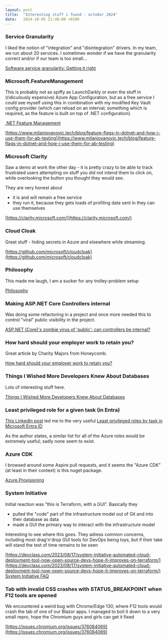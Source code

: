 ```yaml
---
layout: post
title:  "Interesting stuff i found - october 2024"
date:   2024-10-05 21:48:00 +0200
---
```

### Service Granularity
I liked the notion of "integration" and "disintegration" drivers. In my team, we run about 20 services. I sometimes wonder if we have the granularity correct and/or if our team is too small...

[Software service granularity: Getting it right](https://www.thoughtworks.com/insights/podcasts/technology-podcasts/software-service-granularity-getting-it-right#Transcript)

### Microsoft.FeatureManagement
This is probably not as spiffy as LaunchDarkly or even the stuff in (ridiculously expensive) Azure App Configuration, but as a free service I could see myself using this in combination with my modified Key Vault config provider (which can reload on an interval; something which is required, as the feature is built on top of .NET configuration).

[.NET Feature Management](https://learn.microsoft.com/en-us/azure/azure-app-configuration/feature-management-dotnet-reference)

[https://www.milanjovanovic.tech/blog/feature-flags-in-dotnet-and-how-i-use-them-for-ab-testing](https://www.milanjovanovic.tech/blog/feature-flags-in-dotnet-and-how-i-use-them-for-ab-testing)

### Microsoft Clarity
Saw a demo at work the other day - it is pretty crazy to be able to track frustrated users attempting on stuff you did not intend them to click on, while overlooking the button you thought they would see.

They are very honest about

- it is and will remain a free service
- they run it, because they gets loads of profiling data sent in they can use themselves

[https://clarity.microsoft.com/](https://clarity.microsoft.com/)

### Cloud Cloak
Great stuff - hiding secrets in Azure and elsewhere while streaming.

[https://github.com/microsoft/cloudcloak](https://github.com/microsoft/cloudcloak)

### Philosophy
This made me laugh, I am a sucker for any trolley-problem setup

[Philosophy](https://www.threads.net/@smbccomics/post/DAteBbuRYlg/)

### Making ASP.NET Core Controllers internal
Was doing some refactoring in a project and once more needed this to control "viral" public visibility in the project. 

[ASP.NET (Core)'s zombie virus of 'public': can controllers be internal?](https://stackoverflow.com/q/64165215)

### How hard should your employer work to retain you?
Great article by Charity Majors from Honeycomb.

[How hard should your employer work to retain you?](https://charity.wtf/2024/10/11/how-hard-should-your-employer-work-to-retain-you/)

### Things I Wished More Developers Knew About Databases
Lots of interesting stuff here. 

[Things I Wished More Developers Knew About Databases](https://rakyll.medium.com/things-i-wished-more-developers-knew-about-databases-2d0178464f78)

### Least privileged role for a given task (in Entra)
[This LinkedIn post](https://www.linkedin.com/posts/jrdodson_security-secops-infosec-activity-7251026681803497473-0WHc/) led me to the very useful [Least privileged roles by task in Microsoft Entra ID](https://learn.microsoft.com/en-us/entra/identity/role-based-access-control/delegate-by-task)

As the author states, a similar list for all of the Azure roles would be extremely useful; sadly none seem to exist. 

### Azure CDK
I browsed around some Aspire pull requests, and it seems the "Azure CDK" (at least in their context) is this nuget package.

[Azure.Provisioning](https://www.nuget.org/packages/Azure.Provisioning/)

### System Initiative
Initial reaction was "this is Terraform, with a GUI". Basically they
- pulled the "code" part of the infrastructure model out of Git and into their database as data
- made a GUI the primary way to interact with the infrastructure model

Interesting to see where this goes. They adress common concerns, including most drag'n'drop GUI tools for DevOps being toys, but if their take will stand the test of time remains to be seen

[https://devclass.com/2023/08/17/system-initiative-automated-cloud-deployment-tool-now-open-source-devs-hope-it-improves-on-terraform/](https://devclass.com/2023/08/17/system-initiative-automated-cloud-deployment-tool-now-open-source-devs-hope-it-improves-on-terraform/)
[System Initiative FAQ](https://www.systeminit.com/)

### Tab with invalid CSS crashes with STATUS_BREAKPOINT when F12 tools are opened
We encountered a weird bug with Chrome/Edge 130, where F12 tools would crash the tab of one of our Blazor apps. I managed to boil it down to a very small repro, hope the Chromium guys and girls can get it fixed

[https://issues.chromium.org/issues/376084069](https://issues.chromium.org/issues/376084069)
